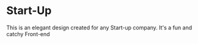 # Start-Up
This is an elegant design created for any Start-up company. It's a fun and catchy Front-end
